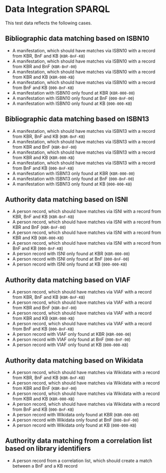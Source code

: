 # Data Integration SPARQL

This test data reflects the following cases.

## Bibliographic data matching based on ISBN10

* A manifestation, which should have matches via ISBN10 with a record from KBR, BnF and KB (`KBR-BnF-KB`)
* A manifestation, which should have matches via ISBN10 with a record from KBR and BnF (`KBR-BnF-00`)
* A manifestation, which should have matches via ISBN10 with a record from KBR and KB (`KBR-000-KB`)
* A manifestation, which should have matches via ISBN10 with a record from BnF and KB (`000-BnF-KB`)
* A manifestation with ISBN10 only found at KBR (`KBR-000-00`)
* A manifestation with ISBN10 only found at BnF (`000-BnF-00`)
* A manifestation with ISBN10 only found at KB (`000-000-KB`)

## Bibliographic data matching based on ISBN13

* A manifestation, which should have matches via ISBN13 with a record from KBR, BnF and KB (`KBR-BnF-KB`)
* A manifestation, which should have matches via ISBN13 with a record from KBR and BnF (`KBR-BnF-00`)
* A manifestation, which should have matches via ISBN13 with a record from KBR and KB (`KBR-000-KB`)
* A manifestation, which should have matches via ISBN13 with a record from BnF and KB (`000-BnF-KB`)
* A manifestation with ISBN13 only found at KBR (`KBR-000-00`)
* A manifestation with ISBN13 only found at BnF (`000-BnF-00`)
* A manifestation with ISBN13 only found at KB (`000-000-KB`)

## Authority data matching based on ISNI

* A person record, which should have matches via ISNI with a record from KBR, BnF and KB (`KBR-BnF-KB`)
* A person record, which should have matches via ISNI with a record from KBR and BnF (`KBR-BnF-00`)
* A person record, which should have matches via ISNI with a record from KBR and KB (`KBR-000-KB`)
* A person record, which should have matches via ISNI with a record from BnF and KB (`000-BnF-KB`)
* A person record with ISNI only found at KBR (`KBR-000-00`)
* A person record with ISNI only found at BnF (`000-BnF-00`)
* A person record with ISNI only found at KB (`000-000-KB`)

## Authority data matching based on VIAF

* A person record, which should have matches via VIAF with a record from KBR, BnF and KB (`KBR-BnF-KB`)
* A person record, which should have matches via VIAF with a record from KBR and BnF (`KBR-BnF-00`)
* A person record, which should have matches via VIAF with a record from KBR and KB (`KBR-000-KB`)
* A person record, which should have matches via VIAF with a record from BnF and KB (`000-BnF-KB`)
* A person record with VIAF only found at KBR (`KBR-000-00`)
* A person record with VIAF only found at BnF (`000-BnF-00`)
* A person record with VIAF only found at KB (`000-000-KB`)

## Authority data matching based on Wikidata

* A person record, which should have matches via Wikidata with a record from KBR, BnF and KB (`KBR-BnF-KB`)
* A person record, which should have matches via Wikidata with a record from KBR and BnF (`KBR-BnF-00`)
* A person record, which should have matches via Wikidata with a record from KBR and KB (`KBR-000-KB`)
* A person record, which should have matches via Wikidata with a record from BnF and KB (`000-BnF-KB`)
* A person record with Wikidata only found at KBR (`KBR-000-00`)
* A person record with Wikidata only found at BnF (`000-BnF-00`)
* A person record with Wikidata only found at KB (`000-000-KB`)

## Authority data matching from a correlation list based on library identifiers 

* A person record from a correlation list, which should create a match between a BnF and a KB record

